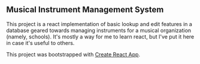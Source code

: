 ## Musical Instrument Management System
This project is a react implementation of basic lookup and edit features in a database geared towards managing instruments for a musical organization (namely, schools).  It's mostly a way for me to learn react, but I've put it here in case it's useful to others.

This project was bootstrapped with [Create React App](https://github.com/facebook/create-react-app).
